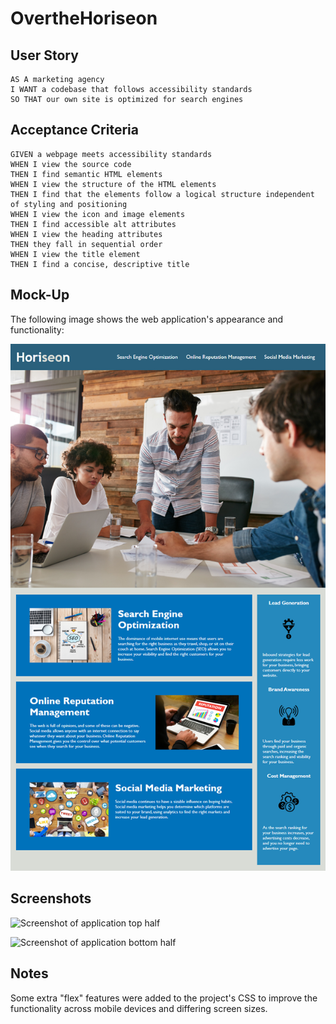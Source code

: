 # OvertheHoriseon

## User Story

```
AS A marketing agency
I WANT a codebase that follows accessibility standards
SO THAT our own site is optimized for search engines
```

## Acceptance Criteria

```
GIVEN a webpage meets accessibility standards
WHEN I view the source code
THEN I find semantic HTML elements
WHEN I view the structure of the HTML elements
THEN I find that the elements follow a logical structure independent of styling and positioning
WHEN I view the icon and image elements
THEN I find accessible alt attributes
WHEN I view the heading attributes
THEN they fall in sequential order
WHEN I view the title element
THEN I find a concise, descriptive title
```

## Mock-Up

The following image shows the web application's appearance and functionality:

![The Horiseon webpage includes a navigation bar, a header image, and cards with text and images at the bottom of the page. Mock image](Main/assets/images/01-html-css-git-homework-demo.png)

## Screenshots

![Screenshot of application top half](/OvertheHoriseon/Main/assets/images/screenshot1.png?raw=true "Screenshot 1")

![Screenshot of application bottom half](/OvertheHoriseon/Main/assets/images/screenshot2.png?raw=true "screenshot 2")


## Notes
Some extra "flex" features were added to the project's CSS to improve the functionality across mobile devices and differing screen sizes.